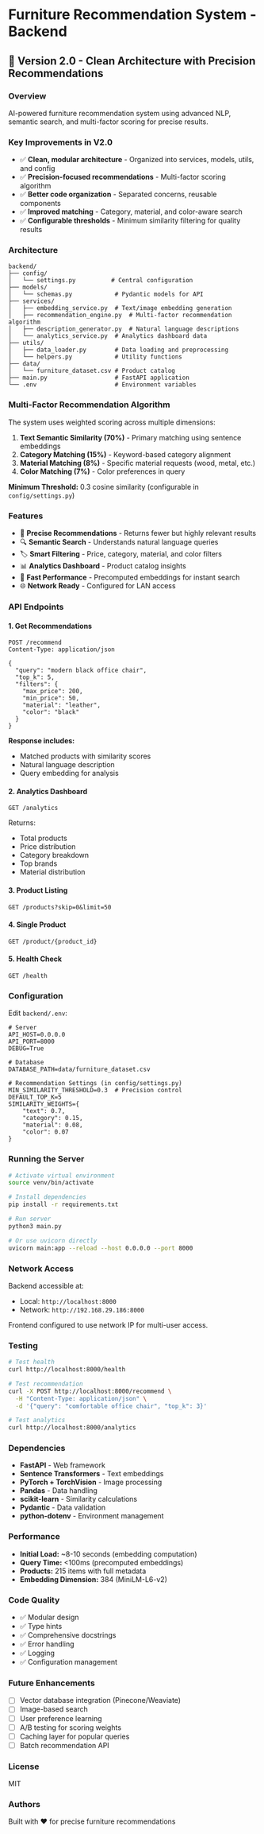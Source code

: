 # Furniture Recommendation System - Backend

## 🎯 Version 2.0 - Clean Architecture with Precision Recommendations

### Overview
AI-powered furniture recommendation system using advanced NLP, semantic search, and multi-factor scoring for precise results.

### Key Improvements in V2.0
- ✅ **Clean, modular architecture** - Organized into services, models, utils, and config
- ✅ **Precision-focused recommendations** - Multi-factor scoring algorithm
- ✅ **Better code organization** - Separated concerns, reusable components
- ✅ **Improved matching** - Category, material, and color-aware search
- ✅ **Configurable thresholds** - Minimum similarity filtering for quality results

### Architecture

```
backend/
├── config/
│   └── settings.py          # Central configuration
├── models/
│   └── schemas.py            # Pydantic models for API
├── services/
│   ├── embedding_service.py  # Text/image embedding generation
│   ├── recommendation_engine.py  # Multi-factor recommendation algorithm
│   ├── description_generator.py  # Natural language descriptions
│   └── analytics_service.py  # Analytics dashboard data
├── utils/
│   ├── data_loader.py        # Data loading and preprocessing
│   └── helpers.py            # Utility functions
├── data/
│   └── furniture_dataset.csv # Product catalog
├── main.py                   # FastAPI application
└── .env                      # Environment variables
```

### Multi-Factor Recommendation Algorithm

The system uses weighted scoring across multiple dimensions:

1. **Text Semantic Similarity (70%)** - Primary matching using sentence embeddings
2. **Category Matching (15%)** - Keyword-based category alignment
3. **Material Matching (8%)** - Specific material requests (wood, metal, etc.)
4. **Color Matching (7%)** - Color preferences in query

**Minimum Threshold:** 0.3 cosine similarity (configurable in `config/settings.py`)

### Features

- 🎯 **Precise Recommendations** - Returns fewer but highly relevant results
- 🔍 **Semantic Search** - Understands natural language queries
- 🏷️ **Smart Filtering** - Price, category, material, and color filters
- 📊 **Analytics Dashboard** - Product catalog insights
- 🚀 **Fast Performance** - Precomputed embeddings for instant search
- 🌐 **Network Ready** - Configured for LAN access

### API Endpoints

#### 1. Get Recommendations
```http
POST /recommend
Content-Type: application/json

{
  "query": "modern black office chair",
  "top_k": 5,
  "filters": {
    "max_price": 200,
    "min_price": 50,
    "material": "leather",
    "color": "black"
  }
}
```

**Response includes:**
- Matched products with similarity scores
- Natural language description
- Query embedding for analysis

#### 2. Analytics Dashboard
```http
GET /analytics
```

Returns:
- Total products
- Price distribution
- Category breakdown
- Top brands
- Material distribution

#### 3. Product Listing
```http
GET /products?skip=0&limit=50
```

#### 4. Single Product
```http
GET /product/{product_id}
```

#### 5. Health Check
```http
GET /health
```

### Configuration

Edit `backend/.env`:

```env
# Server
API_HOST=0.0.0.0
API_PORT=8000
DEBUG=True

# Database
DATABASE_PATH=data/furniture_dataset.csv

# Recommendation Settings (in config/settings.py)
MIN_SIMILARITY_THRESHOLD=0.3  # Precision control
DEFAULT_TOP_K=5
SIMILARITY_WEIGHTS={
    "text": 0.7,
    "category": 0.15,
    "material": 0.08,
    "color": 0.07
}
```

### Running the Server

```bash
# Activate virtual environment
source venv/bin/activate

# Install dependencies
pip install -r requirements.txt

# Run server
python3 main.py

# Or use uvicorn directly
uvicorn main:app --reload --host 0.0.0.0 --port 8000
```

### Network Access

Backend accessible at:
- Local: `http://localhost:8000`
- Network: `http://192.168.29.186:8000`

Frontend configured to use network IP for multi-user access.

### Testing

```bash
# Test health
curl http://localhost:8000/health

# Test recommendation
curl -X POST http://localhost:8000/recommend \
  -H "Content-Type: application/json" \
  -d '{"query": "comfortable office chair", "top_k": 3}'

# Test analytics
curl http://localhost:8000/analytics
```

### Dependencies

- **FastAPI** - Web framework
- **Sentence Transformers** - Text embeddings
- **PyTorch + TorchVision** - Image processing
- **Pandas** - Data handling
- **scikit-learn** - Similarity calculations
- **Pydantic** - Data validation
- **python-dotenv** - Environment management

### Performance

- **Initial Load:** ~8-10 seconds (embedding computation)
- **Query Time:** <100ms (precomputed embeddings)
- **Products:** 215 items with full metadata
- **Embedding Dimension:** 384 (MiniLM-L6-v2)

### Code Quality

- ✅ Modular design
- ✅ Type hints
- ✅ Comprehensive docstrings
- ✅ Error handling
- ✅ Logging
- ✅ Configuration management

### Future Enhancements

- [ ] Vector database integration (Pinecone/Weaviate)
- [ ] Image-based search
- [ ] User preference learning
- [ ] A/B testing for scoring weights
- [ ] Caching layer for popular queries
- [ ] Batch recommendation API

### License

MIT

### Authors

Built with ❤️ for precise furniture recommendations
